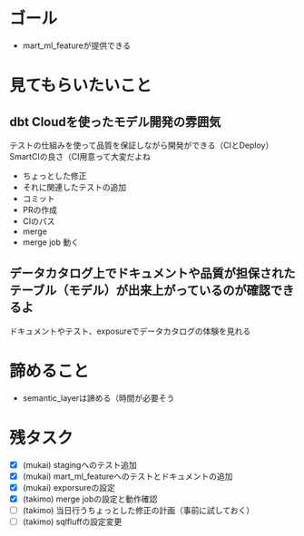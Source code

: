 # ゴール
- mart_ml_featureが提供できる

# 見てもらいたいこと

## dbt Cloudを使ったモデル開発の雰囲気
テストの仕組みを使って品質を保証しながら開発ができる（CIとDeploy）
SmartCIの良さ（CI用意って大変だよね

- ちょっとした修正
- それに関連したテストの追加
- コミット
- PRの作成
- CIのパス
- merge
- merge job 動く

## データカタログ上でドキュメントや品質が担保されたテーブル（モデル）が出来上がっているのが確認できるよ
ドキュメントやテスト、exposureでデータカタログの体験を見れる

# 諦めること
- semantic_layerは諦める（時間が必要そう

# 残タスク
- [x] (mukai) stagingへのテスト追加
- [x] (mukai) mart_ml_featureへのテストとドキュメントの追加
- [x] (mukai) exporsureの設定
- [x] (takimo) merge jobの設定と動作確認
- [ ] (takimo) 当日行うちょっとした修正の計画（事前に試しておく）
- [ ] (takimo) sqlfluffの設定変更